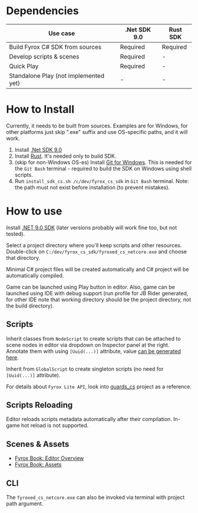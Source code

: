 # Dependencies

| Use case                              | .Net SDK 9.0 | Rust SDK |
|---------------------------------------|--------------|----------|
| Build Fyrox C# SDK from sources       | Required     | Required |
| Develop scripts & scenes              | Required     | -        |
| Quick Play                            | Required     | -        |
| Standalone Play (not implemented yet) | -            | -        |

# How to Install

Currently, it needs to be built from sources. Examples are for Windows, for other platforms just skip ".exe" suffix and
use OS-specific paths, and it will work.

1. Install [.Net SDK 9.0](https://dotnet.microsoft.com/en-us/download/dotnet)
2. Install [Rust](https://rustup.rs/). It's needed only to build SDK.
3. (skip for non-Windows OS-es) Install [Git for Windows](https://git-scm.com/downloads). This is needed for the
   `Git Bash` terminal - required to build the SDK on Windows using shell scripts.
4. Run `install_sdk_cs.sh /c/dev/fyrox_cs_sdk` in `Git Bash` terminal. Note: the path must not exist before
   installation (to prevent mistakes).

# How to use

Install [.NET 9.0 SDK](https://dotnet.microsoft.com/en-us/download/dotnet) (later versions probably will work fine too,
but
not tested).

Select a project directory where you'll keep scripts and other resources. Double-click on
`C:/dev/fyrox_cs_sdk/fyroxed_cs_netcore.exe` and choose that directory.

Minimal C# project files will be created automatically and C# project will be automatically compiled.

Game can be launched using Play button in editor. Also, game can be launched using IDE with debug support (run profile
for JB Rider generated, for other IDE note that working directory should be the project directory, not the build
directory).

## Scripts

Inherit classes from `NodeScript` to create scripts that can be attached to scene nodes in editor via dropdown on
Inspector panel at the right. Annotate them with using `[Uuid(...)]` attribute,
value [can be generated here](https://www.uuidgenerator.net/).

Inherit from `GlobalScript` to create singleton scripts (no need for `[Uuid(...)]` attribute).

For details about `Fyrox Lite API`, look into [guards_cs](showcase/guards_cs) project as a reference.

## Scripts Reloading

Editor reloads scripts metadata automatically after their compilation. In-game hot reload is not supported.

## Scenes & Assets

* [Fyrox Book: Editor Overview](https://fyrox-book.github.io/beginning/editor_overview.html)
* [Fyrox Book: Assets](https://fyrox-book.github.io/beginning/assets.html)

## CLI

The `fyroxed_cs_netcore.exe` can also be invoked via terminal with project path argument.
